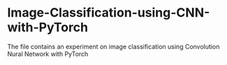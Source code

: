 # Image-Classification-using-CNN-with-PyTorch
The file contains an experiment on image classification using Convolution Nural Network with PyTorch

